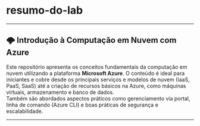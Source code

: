 # resumo-do-lab
---

## 🌩️ Introdução à Computação em Nuvem com Azure

Este repositório apresenta os conceitos fundamentais da computação em nuvem utilizando a plataforma **Microsoft Azure**. O conteúdo é ideal para iniciantes e cobre desde os principais serviços e modelos de nuvem (IaaS, PaaS, SaaS) até a criação de recursos básicos na Azure, como máquinas virtuais, armazenamento e banco de dados.  
Também são abordados aspectos práticos como gerenciamento via portal, linha de comando (Azure CLI) e boas práticas de segurança e escalabilidade.

---
